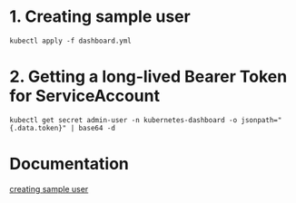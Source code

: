 # 1. Creating sample user
```
kubectl apply -f dashboard.yml
```
# 2. Getting a long-lived Bearer Token for ServiceAccount
```
kubectl get secret admin-user -n kubernetes-dashboard -o jsonpath="{.data.token}" | base64 -d
```

# Documentation
[creating sample user](https://github.com/kubernetes/dashboard/blob/master/docs/user/access-control/creating-sample-user.md)
